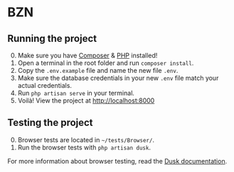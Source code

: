 # BZN

## Running the project
0. Make sure you have [Composer](https://getcomposer.org/) & [PHP](https://www.php.net/downloads) installed!
1. Open a terminal in the root folder and run `composer install`.
2. Copy the `.env.example` file and name the new file `.env`.
3. Make sure the database credentials in your new `.env` file match your actual credentials.
4. Run `php artisan serve` in your terminal.
5. Voilà! View the project at [http://localhost:8000](http://localhost:8000)

## Testing the project
0. Browser tests are located in `~/tests/Browser/`.
1. Run the browser tests with `php artisan dusk`.

For more information about browser testing, read the [Dusk documentation](https://laravel.com/docs/6.x/dusk).